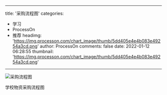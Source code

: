 
---
title: '采购流程图'
categories: 
 - 学习
 - ProcessOn
 - 推荐
headimg: 'https://img.processon.com/chart_image/thumb/5dd405e4e4b083e49254a3cd.png'
author: ProcessOn
comments: false
date: 2022-01-12 06:28:55
thumbnail: 'https://img.processon.com/chart_image/thumb/5dd405e4e4b083e49254a3cd.png'
---

<div>   
<img class="thumb" alt="采购流程图" src="https://img.processon.com/chart_image/thumb/5dd405e4e4b083e49254a3cd.png" referrerpolicy="no-referrer">
<p>学校物资采购流程图</p>  
</div>
            